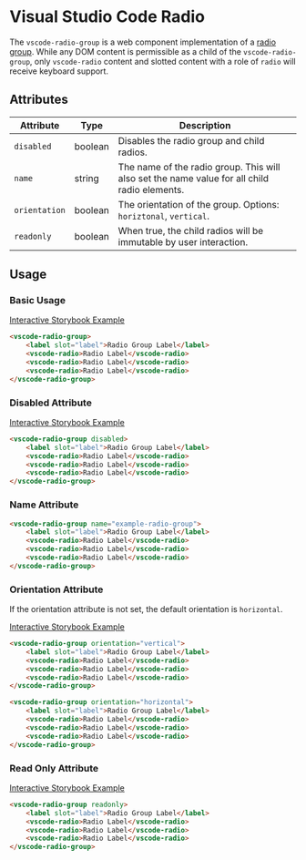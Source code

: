 # Visual Studio Code Radio

The `vscode-radio-group` is a web component implementation of a [radio group](https://w3c.github.io/aria-practices/#radiobutton). While any DOM content is permissible as a child of the `vscode-radio-group`, only `vscode-radio` content and slotted content with a role of `radio` will receive keyboard support.

## Attributes

| Attribute     | Type    | Description                                                                                  |
| ------------- | ------- | -------------------------------------------------------------------------------------------- |
| `disabled`    | boolean | Disables the radio group and child radios.                                                   |
| `name`        | string  | The name of the radio group. This will also set the name value for all child radio elements. |
| `orientation` | boolean | The orientation of the group. Options: `horiztonal`, `vertical`.                             |
| `readonly`    | boolean | When true, the child radios will be immutable by user interaction.                           |

## Usage

### Basic Usage

[Interactive Storybook Example](https://microsoft.github.io/vscode-webview-ui-toolkit/?path=/story/library-radio-group--default)

```html
<vscode-radio-group>
	<label slot="label">Radio Group Label</label>
	<vscode-radio>Radio Label</vscode-radio>
	<vscode-radio>Radio Label</vscode-radio>
	<vscode-radio>Radio Label</vscode-radio>
</vscode-radio-group>
```

### Disabled Attribute

[Interactive Storybook Example](https://microsoft.github.io/vscode-webview-ui-toolkit/?path=/story/library-radio-group--with-disabled)

```html
<vscode-radio-group disabled>
	<label slot="label">Radio Group Label</label>
	<vscode-radio>Radio Label</vscode-radio>
	<vscode-radio>Radio Label</vscode-radio>
	<vscode-radio>Radio Label</vscode-radio>
</vscode-radio-group>
```

### Name Attribute

```html
<vscode-radio-group name="example-radio-group">
	<label slot="label">Radio Group Label</label>
	<vscode-radio>Radio Label</vscode-radio>
	<vscode-radio>Radio Label</vscode-radio>
	<vscode-radio>Radio Label</vscode-radio>
</vscode-radio-group>
```

### Orientation Attribute

If the orientation attribute is not set, the default orientation is `horizontal`.

[Interactive Storybook Example](https://microsoft.github.io/vscode-webview-ui-toolkit/?path=/story/library-radio-group--with-vertical-orientation)

```html
<vscode-radio-group orientation="vertical">
	<label slot="label">Radio Group Label</label>
	<vscode-radio>Radio Label</vscode-radio>
	<vscode-radio>Radio Label</vscode-radio>
	<vscode-radio>Radio Label</vscode-radio>
</vscode-radio-group>

<vscode-radio-group orientation="horizontal">
	<label slot="label">Radio Group Label</label>
	<vscode-radio>Radio Label</vscode-radio>
	<vscode-radio>Radio Label</vscode-radio>
	<vscode-radio>Radio Label</vscode-radio>
</vscode-radio-group>
```

### Read Only Attribute

[Interactive Storybook Example](https://microsoft.github.io/vscode-webview-ui-toolkit/?path=/story/library-radio-group--with-read-only)

```html
<vscode-radio-group readonly>
	<label slot="label">Radio Group Label</label>
	<vscode-radio>Radio Label</vscode-radio>
	<vscode-radio>Radio Label</vscode-radio>
	<vscode-radio>Radio Label</vscode-radio>
</vscode-radio-group>
```
